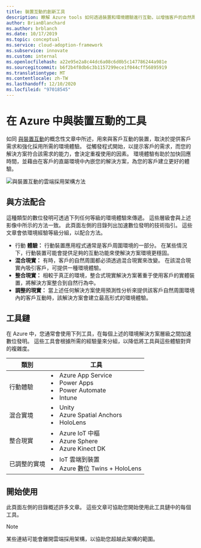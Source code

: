 ```yaml
---
title: 裝置互動的創新工具
description: 瞭解 Azure tools 如何透過裝置和環境體驗進行互動，以增強客戶的自然周圍和行為。
author: BrianBlanchard
ms.author: brblanch
ms.date: 10/17/2019
ms.topic: conceptual
ms.service: cloud-adoption-framework
ms.subservice: innovate
ms.custom: internal
ms.openlocfilehash: a22e95e2a8c44dc6a08c6d0b5c147786244a981e
ms.sourcegitcommit: b6f2b4f8db6c3b1157299ece1f044cff56895919
ms.translationtype: MT
ms.contentlocale: zh-TW
ms.lasthandoff: 12/10/2020
ms.locfileid: "97018545"
---
```

# <a name="tools-to-interact-with-devices-in-azure"></a>在 Azure 中與裝置互動的工具

如同 [與裝置互動](../considerations/devices.md)的概念性文章中所述，用來與客戶互動的裝置，取決於提供客戶需求和強化採用所需的環境體驗。 從觸發程式開始，以提示客戶的需求，而您的解決方案符合該需求的能力，會決定重複使用的因素。 環境體驗有助於加快回應時間，並藉由在客戶的直屬環境中內嵌您的解決方案，為您的客戶建立更好的體驗。

![與裝置互動的雲端採用架構方法](../../_images/innovate/ambient-experiences.png)

## <a name="alignment-to-the-methodology"></a>與方法配合

這種類型的數位發明可透過下列任何等級的環境體驗來傳遞。 這些層級會與上述影像中所示的方法一致。 此頁面左側的目錄列出加速數位發明的技術指引。 這些文章會依環境經驗等級分組，以配合方法。

- 行動 **體驗：** 行動裝置應用程式通常是客戶周圍環境的一部分。 在某些情況下，行動裝置可能會提供足夠的互動功能來使解決方案環境更穩固。
- **混合現實：** 有時，客戶的自然周圍都必須透過混合現實來改變。 在該混合現實內吸引客戶，可提供一種環境體驗。
- **整合現實：** 相較于真正的環境，整合式現實解決方案著重于使用客戶的實體裝置，將解決方案整合到自然行為中。
- **調整的現實：** 當上述任何解決方案使用預測性分析來提供該客戶自然周圍環境內的客戶互動時，該解決方案會建立最高形式的環境體驗。

## <a name="toolchain"></a>工具鏈

在 Azure 中，您通常會使用下列工具，在每個上述的環境解決方案層級之間加速數位發明。 這些工具會根據所需的經驗量來分組，以降低將工具與這些體驗對齊的複雜度。

| 類別 | 工具 |
|---|---|
| 行動體驗 | <li> Azure App Service <li> Power Apps <li> Power Automate <li> Intune |
| 混合實境 | <li> Unity <li> Azure Spatial Anchors <li> HoloLens |
| 整合現實 | <li> Azure IoT 中樞 <li> Azure Sphere <li> Azure Kinect DK |
| 已調整的實境 | <li> IoT 雲端到裝置 <li> Azure 數位 Twins + HoloLens |

## <a name="get-started"></a>開始使用

此頁面左側的目錄概述許多文章。 這些文章可協助您開始使用此工具鏈中的每個工具。

> [!NOTE]
> 某些連結可能會離開雲端採用架構，以協助您超越此架構的範圍。
